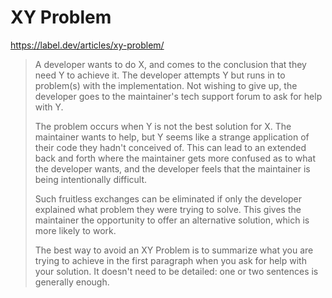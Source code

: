 # XY Problem

https://label.dev/articles/xy-problem/

> A developer wants to do X, and comes to the conclusion that they need Y to achieve it. The developer attempts Y but runs in to problem(s) with the implementation. Not wishing to give up, the developer goes to the maintainer's tech support forum to ask for help with Y.
>
> The problem occurs when Y is not the best solution for X. The maintainer wants to help, but Y seems like a strange application of their code they hadn't conceived of. This can lead to an extended back and forth where the maintainer gets more confused as to what the developer wants, and the developer feels that the maintainer is being intentionally difficult.
>
> Such fruitless exchanges can be eliminated if only the developer explained what problem they were trying to solve. This gives the maintainer the opportunity to offer an alternative solution, which is more likely to work.
>
> The best way to avoid an XY Problem is to summarize what you are trying to achieve in the first paragraph when you ask for help with your solution. It doesn't need to be detailed: one or two sentences is generally enough.

